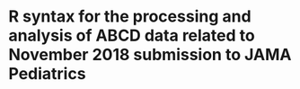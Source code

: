 # R syntax for the processing and analysis of ABCD data related to November 2018 submission to JAMA Pediatrics

